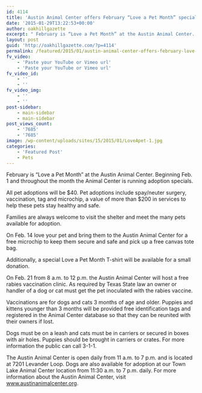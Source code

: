 ```yaml
---
id: 4114
title: 'Austin Animal Center offers February “Love a Pet Month” specials'
date: '2015-01-29T13:22:53+00:00'
author: oakhillgazette
excerpt: " February is “Love a Pet Month” at the Austin Animal Center. Beginning Feb. 1 and throughout the month the Animal Center is running adoption specials.\n\nAll pet adoptions will be $40. Pet adoptions include spay/neuter surgery, vaccination, tag and microchip, a value of more than $200 in services to help these pets stay healthy and safe.\n\nFamilies are always welcome to visit the shelter and meet the many pets available for adoption.\n\nOn Feb. 14 love your pet and bring them to the Austin Animal Center for a free microchip to keep them secure and safe and pick up a free canvas tote bag."
layout: post
guid: 'http://oakhillgazette.com/?p=4114'
permalink: /featured/2015/01/austin-animal-center-offers-february-love-a-pet-month-specials/
fv_video:
    - 'Paste your YouTube or Vimeo url'
    - 'Paste your YouTube or Vimeo url'
fv_video_id:
    - ''
    - ''
fv_video_img:
    - ''
    - ''
post-sidebar:
    - main-sidebar
    - main-sidebar
post_views_count:
    - '7685'
    - '7685'
image: /wp-content/uploads/sites/15/2015/01/LoveApet-1.jpg
categories:
    - 'Featured Post'
    - Pets
---
```


February is “Love a Pet Month” at the Austin Animal Center. Beginning Feb. 1 and throughout the month the Animal Center is running adoption specials.

All pet adoptions will be $40. Pet adoptions include spay/neuter surgery, vaccination, tag and microchip, a value of more than $200 in services to help these pets stay healthy and safe.

Families are always welcome to visit the shelter and meet the many pets available for adoption.

On Feb. 14 love your pet and bring them to the Austin Animal Center for a free microchip to keep them secure and safe and pick up a free canvas tote bag.

Additionally, a special Love a Pet Month T-shirt will be available for a small donation.

On Feb. 21 from 8 a.m. to 12 p.m. the Austin Animal Center will host a free rabies vaccination clinic. As required by Texas State law an owner or handler of a dog or cat must get the pet inoculated with the rabies vaccine.

Vaccinations are for dogs and cats 3 months of age and older. Puppies and kittens younger than 3 months will be provided free identification tags and registered in the Animal Center database so that they can be reunited with their owners if lost.

Dogs must be on a leash and cats must be in carriers or secured in boxes with air holes. Puppies should be brought in carriers or crates. For more information the public can call 3-1-1.

The Austin Animal Center is open daily from 11 a.m. to 7 p.m. and is located at 7201 Levander Loop. Dogs are also available for adoption at our Town Lake Animal Center location from 11:30 a.m. to 7 p.m. daily. For more information about the Austin Animal Center, visit www.austinanimalcenter.org.